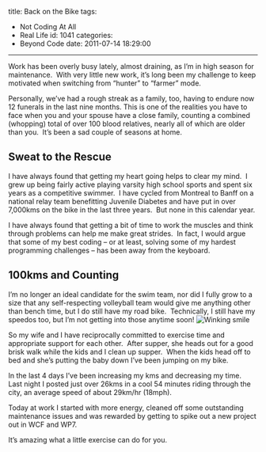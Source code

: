 title: Back on the Bike
tags:
  - Not Coding At All
  - Real Life
id: 1041
categories:
  - Beyond Code
date: 2011-07-14 18:29:00
---

Work has been overly busy lately, almost draining, as I’m in high season for maintenance.&nbsp; With very little new work, it’s long been my challenge to keep motivated when switching from “hunter” to “farmer” mode.

Personally, we’ve had a rough streak as a family, too, having to endure now 12 funerals in the last nine months. This is one of the realities you have to face when you and your spouse have a close family, counting a combined (whopping) total of over 100 blood relatives, nearly all of which are older than you.&nbsp; It’s been a sad couple of seasons at home.

## Sweat to the Rescue

I have always found that getting my heart going helps to clear my mind.&nbsp; I grew up being fairly active playing varsity high school sports and spent six years as a competitive swimmer.&nbsp; I have cycled from Montreal to Banff on a national relay team benefitting Juvenile Diabetes and have put in over 7,000kms on the bike in the last three years.&nbsp; But none in this calendar year.

I have always found that getting a bit of time to work the muscles and think through problems can help me make great strides.&nbsp; In fact, I would argue that some of my best coding – or at least, solving some of my hardest programming challenges – has been away from the keyboard. 

## 100kms and Counting

I’m no longer an ideal candidate for the swim team, nor did I fully grow to a size that any self-respecting volleyball team would give me anything other than bench time, but I do still have my road bike.&nbsp; Technically, I still have my speedos too, but I’m not getting into those anytime soon! ![Winking smile](http://oldblog.jameschambers.com/Media/Default/Windows-Live-Writer/Back-on-the-Bike_E4F5/wlEmoticon-winkingsmile_2.png)

So my wife and I have reciprocally committed to exercise time and appropriate support for each other.&nbsp; After supper, she heads out for a good brisk walk while the kids and I clean up supper.&nbsp; When the kids head off to bed and she’s putting the baby down I’ve been jumping on my bike.&nbsp; 

In the last 4 days I’ve been increasing my kms and decreasing my time.&nbsp; Last night I posted just over 26kms in a cool 54 minutes riding through the city, an average speed of about 29km/hr (18mph).

Today at work I started with more energy, cleaned off some outstanding maintenance issues and was rewarded by getting to spike out a new project out in WCF and WP7.

It’s amazing what a little exercise can do for you.